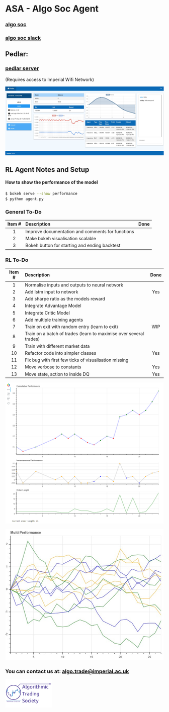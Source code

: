 # ASA - Algo Soc Agent

### [algo soc](http://www.algosoc.com)

### [algo soc slack](https://algosoc.slack.com)

## Pedlar:

### [pedlar server](http://icats.doc.ic.ac.uk) 

(Requires access to Imperial Wifi Network)

![Pedlar](misc/pedlarweb_screenshot.jpg)



## RL Agent Notes and Setup

#### How to show the performance of the model

```bash
$ bokeh serve --show performance
$ python agent.py
```

### General To-Do

|Item #| Description                                                        | Done|
|:---: | :---------------------------------------------------------------   |:---:|
|1     | Improve documentation and comments for functions                   |     |
|2     | Make bokeh visualisation scalable                                  |     |
|3     | Bokeh button for starting and ending backtest                      |     |


### RL To-Do

|Item #| Description                                                        | Done|
|:---: | :---------------------------------------------------------------   |:---:|
|1     | Normalise inputs and outputs to neural network                     |     |
|2     | Add lstm input to network                                          | Yes |
|3     | Add sharpe ratio as the models reward                              |     |
|4     | Integrate Advantage Model                                          |     |
|5     | Integrate Critic Model                                             |     |
|6     | Add multiple training agents                                       |     |
|7     | Train on exit with random entry (learn to exit)                    | WIP |
|8     | Train on a batch of trades (learn to maximise over several trades) |     |
|9     | Train with different market data                                   |     |
|10    | Refactor code into simpler classes                                 | Yes |
|11    | Fix bug with first few ticks of visualisation missing              |     |
|12    | Move verbose to constants                                          | Yes |
|13    | Move state, action to inside DQ                                    | Yes |




![Bokeh](misc/bokeh_performance.PNG)

![Bokeh Multi Display](misc/multi_display_example.jpg)

### You can contact us at: <algo.trade@imperial.ac.uk>

<img src="misc/icats_logo.png" alt="icats_logo" width="150"/>